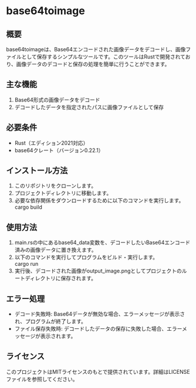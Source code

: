 # base64toimage

## 概要  
base64toimageは、Base64エンコードされた画像データをデコードし、画像ファイルとして保存するシンプルなツールです。このツールはRustで開発されており、画像データのデコードと保存の処理を簡単に行うことができます。

## 主な機能  
1. Base64形式の画像データをデコード  
2. デコードしたデータを指定されたパスに画像ファイルとして保存  

## 必要条件  
- Rust（エディション2021対応）  
- base64クレート（バージョン0.22.1）  

## インストール方法  
1. このリポジトリをクローンします。  
2. プロジェクトディレクトリに移動します。  
3. 必要な依存関係をダウンロードするために以下のコマンドを実行します。  
   cargo build  

## 使用方法  
1. main.rsの中にあるbase64_data変数を、デコードしたいBase64エンコード済みの画像データに置き換えます。  
2. 以下のコマンドを実行してプログラムをビルド・実行します。  
   cargo run  
3. 実行後、デコードされた画像がoutput_image.pngとしてプロジェクトのルートディレクトリに保存されます。  

## エラー処理  
- デコード失敗時: Base64データが無効な場合、エラーメッセージが表示され、プログラムが終了します。  
- ファイル保存失敗時: デコードしたデータの保存に失敗した場合、エラーメッセージが表示されます。  

## ライセンス  
このプロジェクトはMITライセンスのもとで提供されています。詳細はLICENSEファイルを参照してください。  
